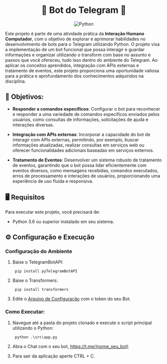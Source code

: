 <div align="center">

# 🤖 Bot do Telegram 🤖


![Python](https://img.shields.io/badge/Python-3776AB?style=for-the-badge&logo=python&logoColor=white)

</div>

Este projeto é parte de uma atividade prática da **Interação Humano Computador**, com o objetivo de explorar e aprimorar habilidades no desenvolvimento de bots para o Telegram utilizando Python. O projeto visa a implementação de um bot funcional que possa interagir e guardar informações e organizar utilizando o transform com base no assunto e passos que você ofereceu, tudo isso dentro do ambiente do Telegram. Ao aplicar os conceitos aprendidos, integração com APIs externas e tratamento de eventos, este projeto proporciona uma oportunidade valiosa para a prática e aprofundamento dos conhecimentos adquiridos na disciplina.

## 🎯 Objetivos:

- **Responder a comandos específicos**: Configurar o bot para reconhecer e responder a uma variedade de comandos específicos enviados pelos usuários, como consultas de informações, solicitações de ajuda e interações diversas.

- **Integração com APIs externas**: Incorporar a capacidade do bot de interagir com APIs externas, permitindo, por exemplo, buscar informações atualizadas, realizar consultas em serviços web ou oferecer funcionalidades adicionais baseadas em serviços externos.

- **Tratamento de Eventos**: Desenvolver um sistema robusto de tratamento de eventos, garantindo que o bot possa lidar eficientemente com eventos diversos, como mensagens recebidas, comandos executados, erros de processamento e interações de usuários, proporcionando uma experiência de uso fluida e responsiva.

## 🖥️ Requisitos

Para executar este projeto, você precisará de:

- Python 3.6 ou superior instalado em seu sistema.

## ⚙️ Configuração e Execução

### Configuração do Ambiente

1. Baixe o TelegramBotAPI:

        pip install pyTelegramBotAPI

2. Baixe o Transformers:

        pip install transformers

3. Edite o [Arquivo de Configuração](config.py) com o token do seu Bot.

### Como Executar:

1. Navegue até a pasta do projeto clonado e execute o script principal utilizando o Python:

        python .\src\app.py

2. Abra o Chat com o seu bot, https://t.me/(nome_seu_bot)

3. Para sair da aplicação aperte CTRL + C.

